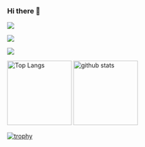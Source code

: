 ### Hi there 👋

<!--
**Sakasu-TUAT/Sakasu-TUAT** is a ✨ _special_ ✨ repository because its `README.md` (this file) appears on your GitHub profile.

Here are some ideas to get you started:

- 🔭 I’m currently working on ...
- 🌱 I’m currently learning ...
- 👯 I’m looking to collaborate on ...
- 🤔 I’m looking for help with ...
- 💬 Ask me about ...
- 📫 How to reach me: ...
- 😄 Pronouns: ...
- ⚡ Fun fact: ...
-->

![](https://komarev.com/ghpvc/?username=Sakasu-TUAT)

![](http://github-profile-summary-cards.vercel.app/api/cards/profile-details?username=Sakasu-TUAT&theme=tokyonight)

![](http://github-profile-summary-cards.vercel.app/api/cards/productive-time?username=Sakasu-TUAT&theme=tokyonight&utcOffset=0)


<p align="left"> 
 <img alt="Top Langs" height="150px" src="https://github-readme-stats.vercel.app/api/top-langs/?username=Sakasu-TUAT&layout=compact&show_icons=true&theme=tokyonight" />
  <img alt="github stats" height="150px" src="https://github-readme-stats.vercel.app/api?username=Sakasu-TUAT&layout=compact&theme=tokyonight&show_icons=true" />
</p>

[![trophy](https://github-profile-trophy.vercel.app/?username=Sakasu-TUAT&theme=onedark&column=7
)](https://github.com/ryo-ma/github-profile-trophy)
